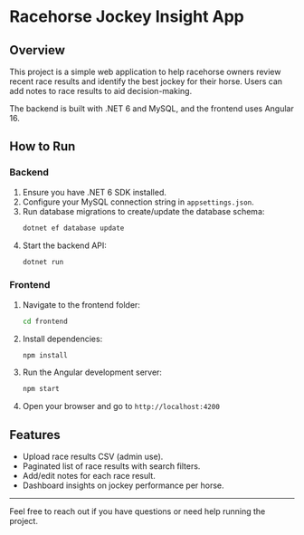 ﻿
# Racehorse Jockey Insight App

## Overview

This project is a simple web application to help racehorse owners review recent race results and identify the best jockey for their horse. Users can add notes to race results to aid decision-making.

The backend is built with .NET 6 and MySQL, and the frontend uses Angular 16.

## How to Run

### Backend

1. Ensure you have .NET 6 SDK installed.
2. Configure your MySQL connection string in `appsettings.json`.
3. Run database migrations to create/update the database schema:
   ```bash
   dotnet ef database update
   ```
4. Start the backend API:
   ```bash
   dotnet run
   ```

### Frontend

1. Navigate to the frontend folder:
   ```bash
   cd frontend
   ```
2. Install dependencies:
   ```bash
   npm install
   ```
3. Run the Angular development server:
   ```bash
   npm start
   ```
4. Open your browser and go to `http://localhost:4200`

## Features

- Upload race results CSV (admin use).
- Paginated list of race results with search filters.
- Add/edit notes for each race result.
- Dashboard insights on jockey performance per horse.

---

Feel free to reach out if you have questions or need help running the project.
